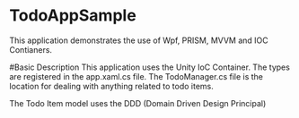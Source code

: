 # TodoAppSample
This application demonstrates the use of Wpf, PRISM, MVVM and IOC Contianers.

#Basic Description
This application uses the Unity IoC Container. The types are registered in the app.xaml.cs file. The TodoManager.cs file is the location
for dealing with anything related to todo items.

The Todo Item model uses the DDD (Domain Driven Design Principal)
